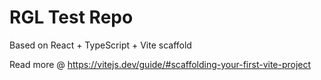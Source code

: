 # RGL Test Repo

Based on React + TypeScript + Vite scaffold

Read more @ https://vitejs.dev/guide/#scaffolding-your-first-vite-project

